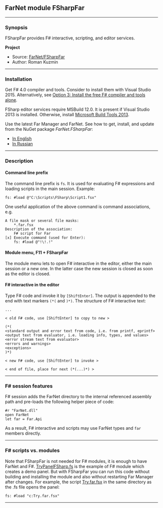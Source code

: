 ﻿
[TryPanelFSharp.fs]: https://github.com/nightroman/FarNet/blob/master/Modules/TryPanelFSharp/TryPanelFSharp.fs
[Try.far.fsx]: https://github.com/nightroman/FarNet/blob/master/Modules/TryPanelFSharp/Try.far.fsx

## FarNet module FSharpFar

***
### Synopsis

FSharpFar provides F# interactive, scripting, and editor services.

**Project**

* Source: [FarNet/FSharpFar](https://github.com/nightroman/FarNet/tree/master/FSharpFar)
* Author: Roman Kuzmin

***
### Installation

Get F# 4.0 compiler and tools.
Consider to install them with Visual Studio 2015.
Alternatively, see [Option 3: Install the free F# compiler and tools alone](http://fsharp.org/use/windows).

FSharp editor services require MSBuild 12.0.
It is present if Visual Studio 2013 is installed.
Otherwise, install [Microsoft Build Tools 2013](https://www.microsoft.com/en-us/download/details.aspx?id=40760).

Use the latest Far Manager and FarNet.
See how to get, install, and update from the NuGet package *FarNet.FSharpFar*:

- [In English](https://raw.githubusercontent.com/nightroman/FarNet/master/Install-FarNet.en.txt)
- [In Russian](https://raw.githubusercontent.com/nightroman/FarNet/master/Install-FarNet.ru.txt)

***
### Description

#### Command line prefix

The command line prefix is `fs`. It is used for evaluating F# expressions and
loading scripts in the main session. Example:

    fs: #load @"C:\Scripts\FSharp\Script1.fsx"

One useful application of the above command is command associations, e.g.

    A file mask or several file masks:
        *.far.fsx
    Description of the association:
        F# script for Far
    [x] Execute command (used for Enter):
        fs: #load @"!\!.!"

#### Module menu, F11 + FSharpFar

The module menu lets to open F# interactive in the editor, either the main
session or a new one. In the latter case the new session is closed as soon
as the editor is closed.

#### F# interactive in the editor

Type F# code and invoke it by `[ShiftEnter]`. The output is appended to the end
with text markers `(*(` and `)*)`. The structure of F# interactive text:

    ...

    < old F# code, use [ShiftEnter] to copy to new >

    (*(
    <standard output and error text from code, i.e. from printf, eprintf>
    <output text from evaluator, i.e. loading info, types, and values>
    <error stream text from evaluator>
    <errors and warnings>
    <exceptions>
    )*)

    < new F# code, use [ShiftEnter] to invoke >

    < end of file, place for next (*(...)*) >

***
### F# session features

F# session adds the FarNet directory to the internal referenced assembly path
and pre-loads the following helper piece of code:

    #r "FarNet.dll"
    open FarNet
    let far = Far.Api

As a result, F# interactive and scripts may use FarNet types and `far` members
directly.

***
### F# scripts vs. modules

Note that FSharpFar is not needed for F# modules, it is enough to have FarNet
and F#. [TryPanelFSharp.fs] is the example of F# module which creates a demo
panel. But with FSharpFar you can run this code without building and installing
the module and also without restarting Far Manager after changes. For example,
the script [Try.far.fsx] in the same directory as the .fs file opens the panel:

    fs: #load "c:Try.far.fsx"

***
